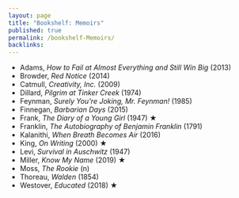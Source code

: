 ```yaml
---
layout: page
title: "Bookshelf: Memoirs"
published: true
permalink: /bookshelf-Memoirs/
backlinks: 
---
```


* Adams, *How to Fail at Almost Everything and Still Win Big* (2013)
* Browder, *Red Notice* (2014)
* Catmull, *Creativity, Inc.* (2009)
* Dillard, *Pilgrim at Tinker Creek* (1974)
* Feynman, *Surely You're Joking, Mr. Feynman!* (1985)
* Finnegan, *Barbarian Days* (2015)
* Frank, *The Diary of a Young Girl* (1947) ★
* Franklin, *The Autobiography of Benjamin Franklin* (1791)
* Kalanithi, *When Breath Becomes Air* (2016)
* King, *On Writing* (2000) ★
* Levi, *Survival in Auschwitz* (1947)
* Miller, *Know My Name* (2019) ★
* Moss, *The Rookie* (n)
* Thoreau, *Walden* (1854)
* Westover, *Educated* (2018) ★
